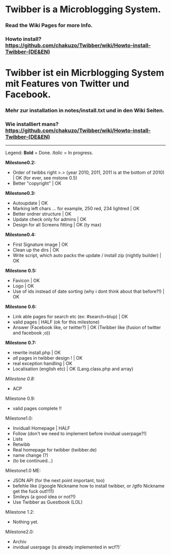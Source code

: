 # Twibber is a Microblogging System. #
### Read the Wiki Pages for more Info. ###
### Howto install? <https://github.com/chakuzo/Twibber/wiki/Howto-install-Twibber-(DE&EN)> ###
# Twibber ist ein Micrblogging System mit Features von Twitter und Facebook. #
### Mehr zur installation in notes/install.txt und in den Wiki Seiten. ###
### Wie installiert mans? <https://github.com/chakuzo/Twibber/wiki/Howto-install-Twibber-(DE&EN)> ###

***

Legend:
**Bold** = Done.
_Italic_ = In progress.

**Milestone0.2:**
- Order of twibbs right >.> (year 2010, 2011, 2011 is at the bottom of 2010) | OK (for ever, see mstone 0.5)
- Better "copyright" | OK

**Milestone0.3:**
- Autoupdate | OK
- Marking left chars ... for example, 250 red, 234 lightred | OK
- Better ordner structure | OK
- Update check only for admins | OK
- Design for all Screens fitting | OK (ty max)

**Milestone0.4:**
- First Signature image | OK
- Clean up the dirs | OK
- Write script, which auto packs the update / install zip (nightly builder) | OK

**Milestone 0.5:**
- Favicon | OK
- Logo | OK
- Use of ids instead of date sorting (why i dont think about that before?!) | OK

**Milestone 0.6:**
- Link able pages for search etc (ex: #search=blup) | OK
- valid pages | HALF (ok for this milestone)
- Answer (Facebook like, or twitter?) | OK (Twibber like (fusion of twitter and facebook ;o))

**Milestone 0.7:**
- rewrite install.php | OK
- _all_ pages in twibber design ! | OK
- real exception handling | OK
- Localisation (english etc) | OK (Lang.class.php and array)

_Milestone 0.8:_
- ACP

Milestone 0.9:
- valid pages complete !!

Milestone1.0:
- Inviduall Homepage | HALF
- Follow (don't we need to implement before invidual userpage?!)
- Lists
- Retwibb
- Real homepage for twibber (twibber.de)
- name change (?)
- (to be continued...)

Milestone1.0 ME:
- JSON API (for the next point important, too)
- befehle like (/google Nickname how to install twibber, or /gtfo Nickname get the fuck out!!11)
- Smileys (a good idea or not?!)
- Use Twibber as Guestbook (LOL)

Milestone 1.2:
- Nothing yet.

Milestone2.0:
- Archiv
- invidual userpage (is already implemented in wcf?)`